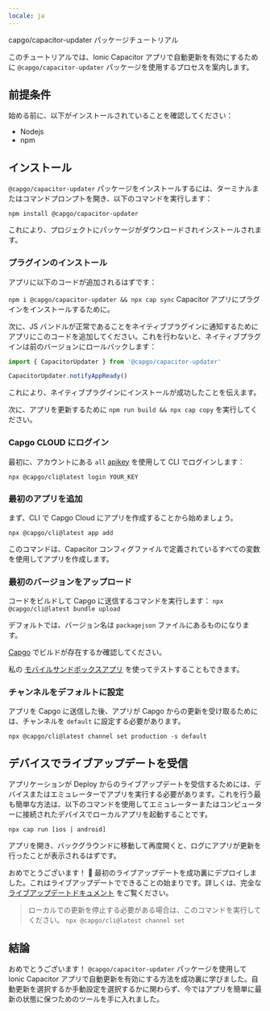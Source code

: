 ```yaml
---
locale: ja
---
```


capgo/capacitor-updater パッケージチュートリアル

このチュートリアルでは、Ionic Capacitor アプリで自動更新を有効にするために `@capgo/capacitor-updater` パッケージを使用するプロセスを案内します。

## 前提条件

始める前に、以下がインストールされていることを確認してください：

- Nodejs
- npm

## インストール

`@capgo/capacitor-updater` パッケージをインストールするには、ターミナルまたはコマンドプロンプトを開き、以下のコマンドを実行します：

```
npm install @capgo/capacitor-updater
```

これにより、プロジェクトにパッケージがダウンロードされインストールされます。

### プラグインのインストール

アプリに以下のコードが追加されるはずです：

`npm i @capgo/capacitor-updater && npx cap sync`
Capacitor アプリにプラグインをインストールするために。

次に、JS バンドルが正常であることをネイティブプラグインに通知するためにアプリにこのコードを追加してください。これを行わないと、ネイティブプラグインは前のバージョンにロールバックします：

```js
import { CapacitorUpdater } from '@capgo/capacitor-updater'

CapacitorUpdater.notifyAppReady()
```

これにより、ネイティブプラグインにインストールが成功したことを伝えます。

次に、アプリを更新するために `npm run build && npx cap copy` を実行してください。

### Capgo CLOUD にログイン

最初に、アカウントにある `all` [apikey](https://webcapgoapp/dashboard/apikeys/) を使用して CLI でログインします：

`npx @capgo/cli@latest login YOUR_KEY`

### 最初のアプリを追加

まず、CLI で Capgo Cloud にアプリを作成することから始めましょう。

`npx @capgo/cli@latest app add`

このコマンドは、Capacitor コンフィグファイルで定義されているすべての変数を使用してアプリを作成します。

### 最初のバージョンをアップロード

コードをビルドして Capgo に送信するコマンドを実行します：
`npx @capgo/cli@latest bundle upload`

デフォルトでは、バージョン名は `packagejson` ファイルにあるものになります。

[Capgo](https://webcapgoapp/) でビルドが存在するか確認してください。

私の [モバイルサンドボックスアプリ](https://capgoapp/app_mobile/) を使ってテストすることもできます。

### チャンネルをデフォルトに設定

アプリを Capgo に送信した後、アプリが Capgo からの更新を受け取るためには、チャンネルを `default` に設定する必要があります。

`npx @capgo/cli@latest channel set production -s default`

## デバイスでライブアップデートを受信

アプリケーションが Deploy からのライブアップデートを受信するためには、デバイスまたはエミュレーターでアプリを実行する必要があります。これを行う最も簡単な方法は、以下のコマンドを使用してエミュレーターまたはコンピューターに接続されたデバイスでローカルアプリを起動することです。

    npx cap run [ios | android]

アプリを開き、バックグラウンドに移動して再度開くと、ログにアプリが更新を行ったことが表示されるはずです。

おめでとうございます！ 🎉 最初のライブアップデートを成功裏にデプロイしました。これはライブアップデートでできることの始まりです。詳しくは、完全な [ライブアップデートドキュメント](/docs/plugin/cloud-mode/getting-started/) をご覧ください。

> ローカルでの更新を停止する必要がある場合は、このコマンドを実行してください。
`npx @capgo/cli@latest channel set`

## 結論

おめでとうございます！ `@capgo/capacitor-updater` パッケージを使用して Ionic Capacitor アプリで自動更新を有効にする方法を成功裏に学びました。自動更新を選択するか手動設定を選択するかに関わらず、今ではアプリを簡単に最新の状態に保つためのツールを手に入れました。